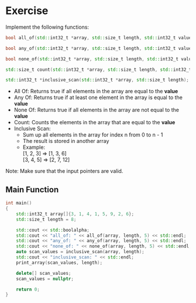 # Exercise

Implement the following functions:

```cpp
bool all_of(std::int32_t *array, std::size_t length, std::int32_t value);

bool any_of(std::int32_t *array, std::size_t length, std::int32_t value);

bool none_of(std::int32_t *array, std::size_t length, std::int32_t value);

std::size_t count(std::int32_t *array, std::size_t length, std::int32_t value);

std::int32_t *inclusive_scan(std::int32_t *array, std::size_t length);
```

- All Of: Returns true if all elements in the array are equal to the **value**
- Any Of: Returns true if at least one element in the array is equal to the **value**
- None Of: Returns true if all elements in the array are not equal to the **value**
- Count: Counts the elements in the array that are equal to the **value**
- Inclusive Scan:
  - Sum up all elements in the array for index n from 0 to n - 1
  - The result is stored in another array
  - Example:  
    [1, 2, 3] => [1, 3, 6]  
    [3, 4, 5] => [2, 7, 12]

Note: Make sure that the input pointers are valid.

## Main Function

```cpp
int main()
{
    std::int32_t array[]{3, 1, 4, 1, 5, 9, 2, 6};
    std::size_t length = 8;

    std::cout << std::boolalpha;
    std::cout << "all_of: " << all_of(array, length, 5) << std::endl;
    std::cout << "any_of: " << any_of(array, length, 5) << std::endl;
    std::cout << "none_of: " << none_of(array, length, 5) << std::endl;
    auto scan_values = inclusive_scan(array, length);
    std::cout << "inclusive_scan: " << std::endl;
    print_array(scan_values, length);

    delete[] scan_values;
    scan_values = nullptr;

    return 0;
}
```
